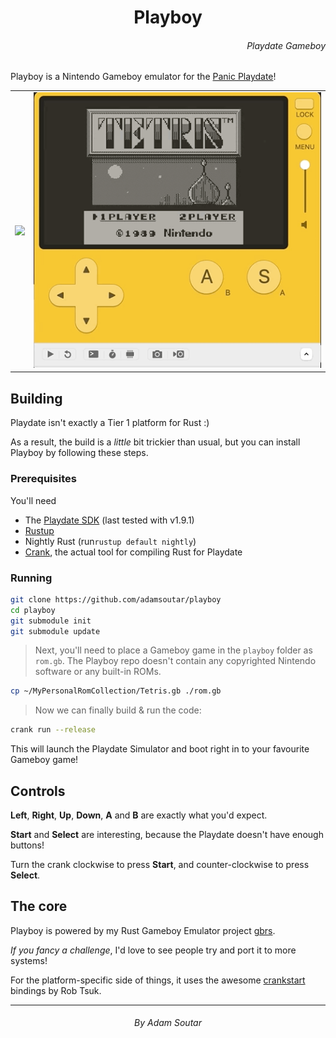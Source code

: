 <h1 align="center">Playboy</h1>
<h6 align="right">Playdate Gameboy</h6>

Playboy is a Nintendo Gameboy emulator for the [Panic Playdate](https://play.date)!

<table>
  <tr>
    <td><img src="./assets/mario.gif" /></td>
    <td><img src="./assets/tetris.gif" /></td>
  </tr>
</table>

## Building

Playdate isn't exactly a Tier 1 platform for Rust :)

As a result, the build is a _little_ bit trickier than usual, but you can install
Playboy by following these steps.

### Prerequisites

You'll need

- The [Playdate SDK](https://play.date/dev/) (last tested with v1.9.1)
- [Rustup](https://rustup.rs)
- Nightly Rust (run`rustup default nightly`)
- [Crank](https://github.com/rtsuk/crank), the actual tool for compiling Rust for Playdate

### Running

```bash
git clone https://github.com/adamsoutar/playboy
cd playboy
git submodule init
git submodule update
```

> Next, you'll need to place a Gameboy game in the `playboy` folder as `rom.gb`.
> The Playboy repo doesn't contain any copyrighted Nintendo software or any built-in ROMs.

```bash
cp ~/MyPersonalRomCollection/Tetris.gb ./rom.gb
```

> Now we can finally build & run the code:

```bash
crank run --release
```

This will launch the Playdate Simulator and boot right in to your favourite
Gameboy game!

## Controls

**Left**, **Right**, **Up**, **Down**, **A** and **B** are exactly what you'd
expect.

**Start** and **Select** are interesting, because the Playdate doesn't have
enough buttons!

Turn the crank clockwise to press **Start**, and counter-clockwise to press
**Select**.

## The core

Playboy is powered by my Rust Gameboy Emulator project [gbrs](https://github.com/adamsoutar/gbrs).

_If you fancy a challenge_, I'd love to see people try and port it to more systems!

For the platform-specific side of things, it uses the awesome [crankstart](https://github.com/rtsuk/crankstart) bindings by Rob Tsuk.

---

<h6 align="center">By Adam Soutar</h6>
